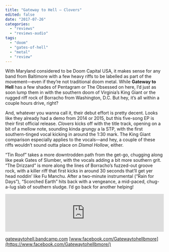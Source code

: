 ```yaml
---
title: "Gateway to Hell – Clovers"
edited: false
date: "2017-07-26"
categories:
  - "reviews"
  - "reviews-audio"
tags:
  - "doom"
  - "gates-of-hell"
  - "metal"
  - "review"
---
```


With Maryland considered to be Doom Capital USA, it makes sense for any band from Baltimore with a few heavy riffs to be labelled as part of the movement—even if they’re not traditional doom metal. While **Gateway to Hell** has a few shades of Pentagram or The Obsessed on here, I’d just as soon lump them in with the southern doom of Virginia’s King Giant or the rugged riff rock of Borracho from Washington, D.C. But hey, it’s all within a couple hours drive, right?

And, whatever you wanna call it, their debut effort is pretty decent. Looks like they already had a demo from 2014 or 2015, but this five-song EP is their first official release. _Clovers_ kicks off with the title track, opening on a bit of a mellow note, sounding kinda grungy a la STP, with the first southern-tinged vocal kicking in around the 1:30 mark. The King Giant comparison especially applies to the vocals—and hey, a couple of these riffs wouldn’t sound outta place on _Dismal Hollow_, either.

“Tin Roof” takes a more downtrodden path from the get-go, chugging along like peak Gates of Slumber, with the vocals adding a bit more southern grit. “The Drizzard” is more along the lines of Borracho’s fuzzed-out groove rock, with a killer riff that first kicks in around 30 seconds that’ll get yer head noddin’ like Fu Manchu. After a two-minute instrumental (“Rain for Days”), “Scorched Earth” hits back with a vengeance, a mid-paced, chug-a-lug slab of southern sludge. I’d go back for another helping!

<iframe style="border: 0; width: 100%; height: 120px;" src="https://bandcamp.com/EmbeddedPlayer/album=1733958307/size=large/bgcol=ffffff/linkcol=0687f5/tracklist=false/artwork=small/transparent=true/" width="300" height="150" seamless=""><a href="http://gatewaytohell.bandcamp.com/album/clovers-e-p">Clovers E.P. by Gateway To Hell</a></iframe>

[gatewaytohell.bandcamp.com](https://gatewaytohell.bandcamp.com/) [www.facebook.com/Gatewaytohellbmore](https://www.facebook.com/Gatewaytohellbmore/)
